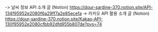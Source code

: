 -> 날씨 정보 API 소개 글 (Notion)
https://dour-sardine-370.notion.site/API-134f95952e2080f6a29ff7a2e85ecefa
-> 카카오 API 활용 소개 글 (Notion)
https://dour-sardine-370.notion.site/Kakao-API-130f95952e2080cfbb92dfd955b807de?pvs=74

